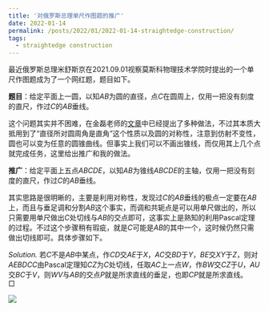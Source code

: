 ```yaml
---
title: '对俄罗斯总理单尺作图题的推广'
date: 2022-01-14
permalink: /posts/2022/01/2022-01-14-straightedge-construction/
tags:
  - straightedge construction
---
```


最近俄罗斯总理米舒斯京在2021.09.01视察莫斯科物理技术学院时提出的一个单尺作图题成为了一个网红题，题目如下。

**题目**：给定平面上一圆，以知$AB$为圆的直径，点$C$在圆周上，仅用一把没有刻度的直尺，作过$C$的$AB$垂线。

这个问题其实并不困难，在金磊老师的[文章](https://mp.weixin.qq.com/s/tuIkJXWQBY0uHnl2NVSQng)中已经提出了多种做法，不过其本质大抵用到了“直径所对圆周角是直角”这个性质以及圆的对称性，注意到仿射不变性，圆也可以变为任意的圆锥曲线。但事实上我们可以不画出锥线，而仅用其上几个点就完成任务，这里给出推广和我的做法。

**推广**：给定平面上五点$ABCDE$，以知$AB$为锥线$ABCDE$的主轴，仅用一把没有刻度的直尺，作过$C$的$AB$​垂线。

其实思路是很明晰的，主要是利用对称性，发现过$C$​的$AB$​垂线的极点一定要在$AB$​上，而且与垂足调和分割$AB$​​​这个事实，而调和共轭点是可以用单尺做出的，所以只需要用单尺做出$C$​处切线与$AB$​的交点即可，这事实上是熟知的利用Pascal定理的过程。不过这个步骤稍有瑕疵，就是$C$可能是$AB$的其中一个，这时候仍然只需做出切线即可。具体步骤如下。

*Solution.* 若$C$​​​不是$AB$​​​中某点，作$CD$​​​交$AE$​​​于$X$​​​，$AC$​​​交$BD$​​​于$Y$​​​，$BE$​​​交$XY$​​​于$Z$​​​，则对$AEBDCC$​​​由Pascal定理知$CZ$​​​为$C$​​​处切线，任取$AC$​​​上一点$W$​​，​​​作$BW$​交$CZ$​于$U$​，$AU$​交$BC$​于$V$，则$WV$与$AB$​的交点$P$就是所求直线的垂足，也即$CP$就是所求直线。$\quad\Box$

<img src="https://llddeddym.github.io/images/2022-01-14.png"/>

